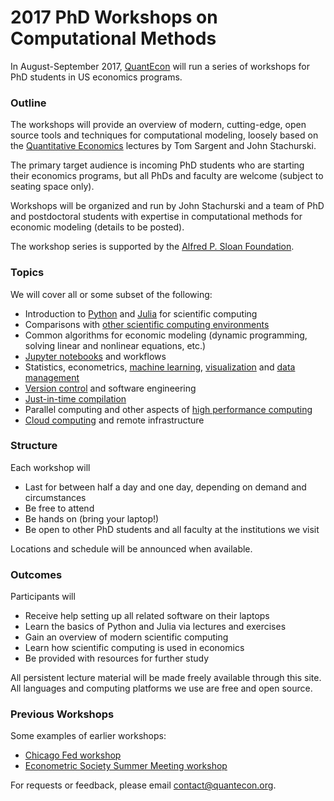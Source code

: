
# 2017 PhD Workshops on Computational Methods

In August-September 2017, [QuantEcon](https://quantecon.org/) will run a
series of workshops for PhD students in US economics programs.

### Outline

The workshops will provide an overview of modern, cutting-edge, open source tools and techniques for
computational modeling, loosely based on the [Quantitative
Economics](https://lectures.quantecon.org/) lectures by Tom Sargent and John
Stachurski.  

The primary target audience is incoming PhD students who are starting their
economics programs, but all PhDs and faculty are welcome (subject to seating space only).

Workshops will be organized and run by John Stachurski and a team of PhD
and postdoctoral students with expertise in computational methods for economic modeling (details to be posted).

The workshop series is supported by the [Alfred P.  Sloan Foundation](https://sloan.org/).

### Topics

We will cover all or some subset of the following:

* Introduction to [Python](https://www.python.org/) and [Julia](https://julialang.org/) for scientific computing
* Comparisons with [other scientific computing environments](https://www.mathworks.com/products/matlab.html)
* Common algorithms for economic modeling (dynamic programming, solving linear and nonlinear equations, etc.)
* [Jupyter notebooks](http://jupyter.org/) and workflows
* Statistics, econometrics, [machine learning](http://scikit-learn.org/stable/), [visualization](https://matplotlib.org/) and [data management](http://pandas.pydata.org/)
* [Version control](https://github.com/) and software engineering
* [Just-in-time compilation](https://en.wikipedia.org/wiki/Just-in-time_compilation)
* Parallel computing and other aspects of [high performance computing](https://aws.amazon.com/hpc/)
* [Cloud computing](https://aws.amazon.com/solutions) and remote infrastructure

### Structure

Each workshop will

* Last for between half a day and one day, depending on demand and circumstances
* Be free to attend
* Be hands on (bring your laptop!)
* Be open to other PhD students and all faculty at the institutions we visit

Locations and schedule will be announced when available.

### Outcomes

Participants will

* Receive help setting up all related software on their laptops
* Learn the basics of Python and Julia via lectures and exercises
* Gain an overview of modern scientific computing
* Learn how scientific computing is used in economics
* Be provided with resources for further study

All persistent lecture material will be made freely available through this
site.  All languages and computing platforms we use are free and open source.


### Previous Workshops

Some examples of earlier workshops:

* [Chicago Fed workshop](https://github.com/QuantEcon/ChicagoFed_workshop)
* [Econometric Society Summer Meeting workshop](https://github.com/QuantEcon/emet_summer_workshop)

For requests or feedback, please email contact@quantecon.org.
